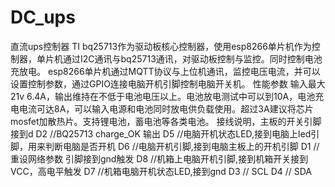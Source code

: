 # DC_ups
直流ups控制器
TI bq25713作为驱动板核心控制器，使用esp8266单片机作为控制器，单片机通过I2C通讯与bq25713通讯，对驱动板控制与监控。同时控制电池充放电。
esp8266单片机通过MQTT协议与上位机通讯，监控电压电流，并可以设置控制参数，通过GPIO连接电脑开机引脚控制电脑开关机。
性能参数
输入最大21v 6.4A，输出维持在不低于电池电压以上。电池放电测试中可以到10A，电池充电电流可达8A，可以输入电源和电池同时放电供负载使用。超过3A建议将芯片mosfet加散热片。支持锂电池，蓄电池等各类电池。
接线说明，主板的开关引脚接到d
 D2   //BQ25713 charge_OK 输出
 D5   //电脑开机状态LED,接到电脑上led引脚，用来判断电脑是否开机
 D6   //电脑开机引脚,接到电脑主板上的开机引脚
 D1   //重设网络参数 引脚接到gnd触发
 D8   //机箱上电脑开机引脚,接到机箱开关接到VCC，高电平触发
 D7   //机箱电脑开机状态LED,接到gnd
 D3   // SCL
 D4   // SDA
